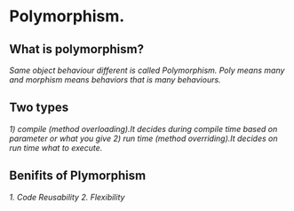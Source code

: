 # Polymorphism.

## What is polymorphism?
*Same object behaviour different is called Polymorphism.*
*Poly means many and morphism means behaviors that is many behaviours.*

## Two types
*1) compile (method overloading).It decides during compile time based on parameter or what you give*
*2) run time (method overriding).It decides on run time what to execute.*

## Benifits of Plymorphism
*1. Code Reusability*
*2. Flexibility*
